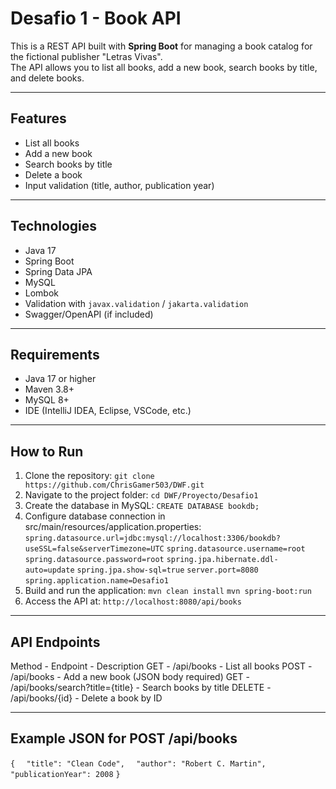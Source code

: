 # Desafio 1 - Book API

This is a REST API built with **Spring Boot** for managing a book catalog for the fictional publisher "Letras Vivas".  
The API allows you to list all books, add a new book, search books by title, and delete books.

---

## Features
- List all books
- Add a new book
- Search books by title
- Delete a book
- Input validation (title, author, publication year)

---

## Technologies
- Java 17
- Spring Boot
- Spring Data JPA
- MySQL
- Lombok
- Validation with `javax.validation` / `jakarta.validation`
- Swagger/OpenAPI (if included)

---

## Requirements
- Java 17 or higher
- Maven 3.8+
- MySQL 8+
- IDE (IntelliJ IDEA, Eclipse, VSCode, etc.)

---

## How to Run

1. Clone the repository:
`git clone https://github.com/ChrisGamer503/DWF.git`
2. Navigate to the project folder:
`cd DWF/Proyecto/Desafio1`
3. Create the database in MySQL:
`CREATE DATABASE bookdb;`
4. Configure database connection in src/main/resources/application.properties:
`spring.datasource.url=jdbc:mysql://localhost:3306/bookdb?useSSL=false&serverTimezone=UTC`
`spring.datasource.username=root`
`spring.datasource.password=root`
`spring.jpa.hibernate.ddl-auto=update`
`spring.jpa.show-sql=true`
`server.port=8080`
`spring.application.name=Desafio1`
5. Build and run the application:
`mvn clean install`
`mvn spring-boot:run`
6. Access the API at:
`http://localhost:8080/api/books`

---

## API Endpoints
Method - Endpoint - Description
GET -	/api/books - List all books
POST - /api/books - Add a new book (JSON body required)
GET - /api/books/search?title={title} - Search books by title
DELETE - /api/books/{id} - Delete a book by ID

---

## Example JSON for POST /api/books

`{`
`  "title": "Clean Code",`
`  "author": "Robert C. Martin",`
`  "publicationYear": 2008`
`}`

